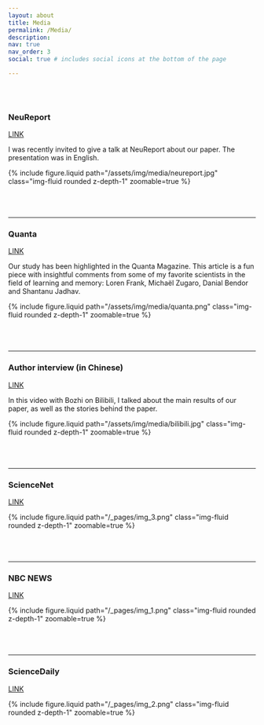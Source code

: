 ```yaml
---
layout: about
title: Media
permalink: /Media/
description: 
nav: true
nav_order: 3
social: true # includes social icons at the bottom of the page

---
```


<br />
<br />

### NeuReport
[LINK](https://www.youtube.com/watch?v=wlmqjLPpF0A)

I was recently invited to give a talk at NeuReport about our paper. The presentation was in English.

<div class="row mt-3">
    <div class="col-sm mt-3 mt-md-0">
        {% include figure.liquid path="/assets/img/media/neureport.jpg" class="img-fluid rounded z-depth-1" zoomable=true %}
    </div>

</div>

<br />
<br />
<br />

---

### Quanta 

[LINK](https://www.quantamagazine.org/electric-ripples-in-the-resting-brain-tag-memories-for-storage-20240521/)

Our study has been highlighted in the Quanta Magazine. This article is a fun piece with insightful comments from  some of my
favorite scientists in the field of learning and memory: Loren Frank,  Michaël Zugaro, Danial Bendor and Shantanu Jadhav.
 

<div class="row mt-3">
    <div class="col-sm mt-3 mt-md-0">
        {% include figure.liquid path="/assets/img/media/quanta.png" class="img-fluid rounded z-depth-1" zoomable=true %}
    </div>

</div>

<br />
<br />
<br />

---

### Author interview (in Chinese)
[LINK](https://m.bilibili.com/video/BV1Zt421c7QS?vd_source=2ca7452e05e45947c2c40c6d9e492573)

In this video with Bozhi on Bilibili, I talked about the main results of our paper, as well as the stories behind the paper.

<div class="row mt-3">
    <div class="col-sm mt-3 mt-md-0">
        {% include figure.liquid path="/assets/img/media/bilibili.jpg" class="img-fluid rounded z-depth-1" zoomable=true %}
    </div>

</div>

<br />
<br />
<br />

---

### ScienceNet
[LINK](https://news.sciencenet.cn/htmlnews/2024/4/520843.shtm)
<div class="row mt-3">
    <div class="col-sm mt-3 mt-md-0">
        {% include figure.liquid path="/_pages/img_3.png" class="img-fluid rounded z-depth-1" zoomable=true %}
    </div>

</div>

<br />
<br />
<br />

---


### NBC NEWS
[LINK](https://www.nbcnews.com/health/health-news/brain-chooses-memories-sleep-rcna145159)

<div class="row mt-3">
    <div class="col-sm mt-3 mt-md-0">
        {% include figure.liquid path="/_pages/img_1.png" class="img-fluid rounded z-depth-1" zoomable=true %}
    </div>

</div>

<br />
<br />
<br />

---

### ScienceDaily
[LINK](https://www.sciencedaily.com/releases/2024/03/240328162613.htm#google_vignette)

<div class="row mt-3">
    <div class="col-sm mt-3 mt-md-0">
        {% include figure.liquid path="/_pages/img_2.png" class="img-fluid rounded z-depth-1" zoomable=true %}
    </div>

</div>